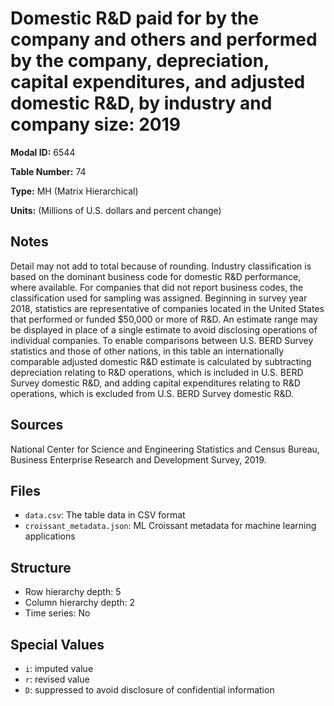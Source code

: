 # Domestic R&D paid for by the company and others and performed by the company, depreciation, capital expenditures, and adjusted domestic R&D, by industry and company size: 2019

**Modal ID:** 6544

**Table Number:** 74

**Type:** MH (Matrix Hierarchical)

**Units:** (Millions of U.S. dollars and percent change)

## Notes

Detail may not add to total because of rounding. Industry classification is based on the dominant business code for domestic R&D performance, where available. For companies that did not report business codes, the classification used for sampling was assigned. Beginning in survey year 2018, statistics are representative of companies located in the United States that performed or funded $50,000 or more of R&D. An estimate range may be displayed in place of a single estimate to avoid disclosing operations of individual companies. To enable comparisons between U.S. BERD Survey statistics and those of other nations, in this table an internationally comparable adjusted domestic R&D estimate is calculated by subtracting depreciation relating to R&D operations, which is included in U.S. BERD Survey domestic R&D, and adding capital expenditures relating to R&D operations, which is excluded from U.S. BERD Survey domestic R&D.

## Sources

National Center for Science and Engineering Statistics and Census Bureau, Business Enterprise Research and Development Survey, 2019.

## Files

- `data.csv`: The table data in CSV format
- `croissant_metadata.json`: ML Croissant metadata for machine learning applications

## Structure

- Row hierarchy depth: 5
- Column hierarchy depth: 2
- Time series: No

## Special Values

- `i`: imputed value
- `r`: revised value
- `D`: suppressed to avoid disclosure of confidential information
